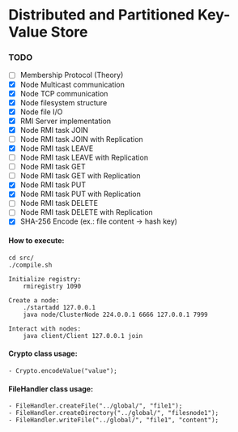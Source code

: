 # Distributed and Partitioned Key-Value Store

### TODO
- [ ] Membership Protocol (Theory)
- [x] Node Multicast communication
- [x] Node TCP communication
- [x] Node filesystem structure
- [x] Node file I/O
- [x] RMI Server implementation
- [x] Node RMI task JOIN
- [ ] Node RMI task JOIN with Replication
- [x] Node RMI task LEAVE
- [ ] Node RMI task LEAVE with Replication
- [ ] Node RMI task GET 
- [ ] Node RMI task GET with Replication
- [x] Node RMI task PUT
- [x] Node RMI task PUT with Replication
- [ ] Node RMI task DELETE
- [ ] Node RMI task DELETE with Replication
- [x] SHA-256 Encode (ex.: file content -> hash key)

#### How to execute:
    cd src/
    ./compile.sh

    Initialize registry:
        rmiregistry 1090

    Create a node:
        ./startadd 127.0.0.1
        java node/ClusterNode 224.0.0.1 6666 127.0.0.1 7999

    Interact with nodes: 
        java client/Client 127.0.0.1 join

#### Crypto class usage:
    - Crypto.encodeValue("value");

#### FileHandler class usage:
    - FileHandler.createFile("../global/", "file1");
    - FileHandler.createDirectory("../global/", "filesnode1");
    - FileHandler.writeFile("../global/", "file1", "content");